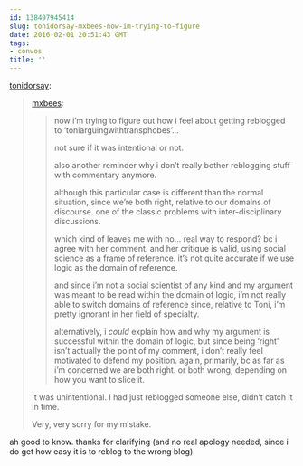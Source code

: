 ```yaml
---
id: 138497945414
slug: tonidorsay-mxbees-now-im-trying-to-figure
date: 2016-02-01 20:51:43 GMT
tags:
- convos
title: ''
---
```

<p><a class="tumblr_blog" href="http://tonidorsay.tumblr.com/post/138496024799">tonidorsay</a>:</p>
<blockquote>
<p><a class="tumblr_blog" href="http://mxbees.tumblr.com/post/138495596994">mxbees</a>:</p>
<blockquote>
<p>now i’m trying to figure out how i feel about getting reblogged to ‘toniarguingwithtransphobes’…</p>

<p>not sure if it was intentional or not.</p>

<p>also another reminder why i don’t really bother reblogging stuff with commentary anymore.</p>

<p>although this particular case is different than the normal situation, since we’re both right, relative to our domains of discourse. one of the classic problems with inter-disciplinary discussions.</p>

<p>which kind of leaves me with no… real way to respond? bc i agree with her comment. and her critique is valid, using social science as a frame of reference. it’s not quite accurate if we use logic as the domain of reference.</p>

<p>and since i’m not a social scientist of any kind and my argument was meant to be read within the domain of logic, i’m not really able to switch domains of reference since, relative to Toni, i’m pretty ignorant in her field of specialty.</p>

<p>alternatively, i <em>could</em> explain how and why my argument is successful within the domain of logic, but since being ‘right’ isn’t actually the point of my comment, i don’t really feel motivated to defend my position. again, primarily, bc as far as i’m concerned we are both right. or both wrong, depending on how you want to slice it.</p>
</blockquote>
<p>It was unintentional. I had just reblogged someone else, didn’t catch it in time.</p>

<p>Very, very sorry for my mistake.</p>
</blockquote>

ah good to know. thanks for clarifying (and no real apology needed, since i do get how easy it is to reblog to the wrong blog).